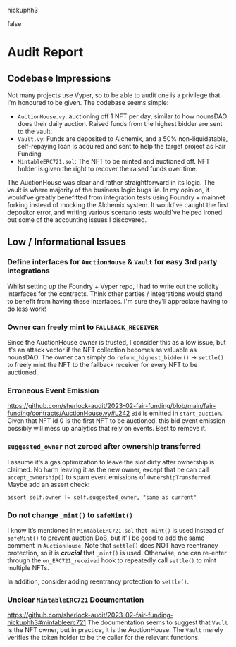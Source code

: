hickuphh3

false

# Audit Report

## Codebase Impressions
Not many projects use Vyper, so to be able to audit one is a privilege that I'm honoured to be given. The codebase seems simple:
- `AuctionHouse.vy`: auctioning off 1 NFT per day, similar to how nounsDAO does their daily auction. Raised funds from the highest bidder are sent to the vault.
- `Vault.vy`: Funds are deposited to Alchemix, and a 50% non-liquidatable, self-repaying loan is acquired and sent to help the target project as Fair Funding
- `MintableERC721.sol`: The NFT to be minted and auctioned off. NFT holder is given the right to recover the raised funds over time.

The AuctionHouse was clear and rather straightforward in its logic. The vault is where majority of the business logic bugs lie. In my opinion, it would've greatly benefitted from integration tests using Foundry + mainnet forking instead of mocking the Alchemix system. It would've caught the first depositor error, and writing various scenario tests would've helped ironed out some of the accounting issues I discovered.

## Low / Informational Issues

### Define interfaces for `AuctionHouse` & `Vault` for easy 3rd party integrations
Whilst setting up the Foundry + Vyper repo, I had to write out the solidity interfaces for the contracts. Think other parties / integrations would stand to benefit from having these interfaces. I'm sure they'll appreciate having to do less work!

### Owner can freely mint to `FALLBACK_RECEIVER`
Since the AuctionHouse owner is trusted, I consider this as a low issue, but it's an attack vector if the NFT collection becomes as valuable as nounsDAO. The owner can simply do `refund_highest_bidder()` -> `settle()` to freely mint the NFT to the fallback receiver for every NFT to be auctioned.

### Erroneous Event Emission
https://github.com/sherlock-audit/2023-02-fair-funding/blob/main/fair-funding/contracts/AuctionHouse.vy#L242
`Bid` is emitted in `start_auction`. Given that NFT id 0 is the first NFT to be auctioned, this bid event emission possibly will mess up analytics that rely on events. Best to remove it.

### `suggested_owner` not zeroed after ownership transferred
I  assume it’s a gas optimization to leave the slot dirty after ownership is claimed. No harm leaving it as the new owner, except that he can call `accept_ownership()` to spam event emissions of `OwnershipTransferred`. Maybe add an assert check:
```vyper
assert self.owner != self.suggested_owner, "same as current"
```

### Do not change `_mint()` to `safeMint()`
I know it’s mentioned in `MintableERC721.sol` that `_mint()`  is used instead of `safeMint()` to prevent auction DoS, but it'll be good to add the same comment in `AuctionHouse`. Note that `settle()` does NOT have reentrancy protection, so it is ***crucial*** that `_mint()` is used. Otherwise, one can re-enter through the `on_ERC721_received` hook to repeatedly call `settle()` to mint multiple NFTs.

In addition, consider adding reentrancy protection to `settle()`.

### Unclear `MintableERC721` Documentation
https://github.com/sherlock-audit/2023-02-fair-funding-hickuphh3#mintableerc721
The documentation seems to suggest that `Vault` is the NFT owner, but in practice, it is the AuctionHouse. The `Vault` merely verifies the token holder to be the caller for the relevant functions.


